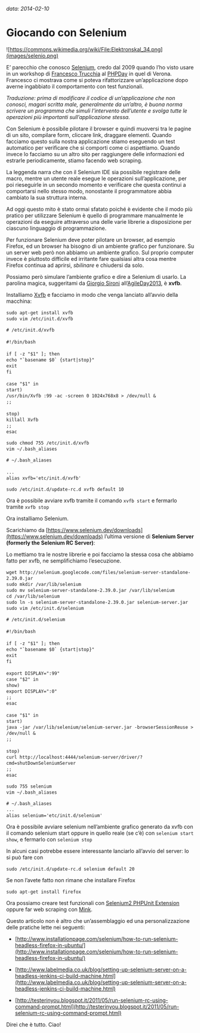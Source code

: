 *data: 2014-02-10*

Giocando con Selenium
=====================

![https://commons.wikimedia.org/wiki/File:Elektronskal_34.png](images/selenio.png)

E’ parecchio che conosco [Selenium](https://www.selenium.dev), credo dal 2009 quando l’ho visto usare in un workshop
di [Francesco Trucchia](https://www.francescotrucchia.it) al [PHPDay](http://2013.phpday.it) in quel di Verona.
Francesco ci mostrava come si poteva rifattorizzare un’applicazione dopo averne ingabbiato
il comportamento con test funzionali.

*Traduzione: prima di modificare il codice di un’applicazione che non conosci,
magari scritta male, generalmente da un’altro, è buona norma scrivere un programma
che simuli l’intervento dell’utente e svolga tutte le operazioni
più importanti sull’applicazione stessa.*

Con Selenium è possibile pilotare il browser e quindi muoversi tra le pagine di un sito,
compilare form, cliccare link, draggare elementi.
Quando facciamo questo sulla nostra applicazione stiamo eseguendo un test automatico
per verificare che si comporti come ci aspettiamo.
Quando invece lo facciamo su un altro sito per raggiungere delle informazioni
ed estrarle periodicamente, stiamo facendo web scraping.

La leggenda narra che con il Selenium IDE sia possibile registrare delle macro,
mentre un utente reale esegue le operazioni sull’applicazione,
per poi rieseguirle in un secondo momento e verificare che questa continui
a comportarsi nello stesso modo, nonostante il programmatore
abbia cambiato la sua struttura interna.

Ad oggi questo mito è stato ormai sfatato poiché è evidente che il modo più
pratico per utilizzare Selenium è quello di programmare manualmente le operazioni
da eseguire attraverso una delle varie librerie a disposizione per ciascuno
linguaggio di programmazione.

Per funzionare Selenium deve poter pilotare un browser, ad esempio Firefox,
ed un browser ha bisogno di un ambiente grafico per funzionare.
Su un server web però non abbiamo un ambiente grafico.
Sul proprio computer invece è piuttosto difficile ed irritante fare qualsiasi
altra cosa mentre Firefox continua ad aprirsi, *sbilinare* e chiudersi da solo.

Possiamo però simulare l’ambiente grafico e dire a Selenium di usarlo.
La parolina magica, suggeritami da [Giorgio Sironi](https://github.com/giorgiosironi)
all’[AgileDay2013](https://www.agileday.it/), è **xvfb**.

Installiamo [Xvfb](https://www.x.org/releases/current/doc/man/man1/Xvfb.1.xhtml)
e facciamo in modo che venga lanciato all’avvio della macchina:

```
sudo apt-get install xvfb
sudo vim /etc/init.d/xvfb
```

```
# /etc/init.d/xvfb

#!/bin/bash

if [ -z "$1" ]; then
echo "`basename $0` {start|stop}"
exit
fi

case "$1" in
start)
/usr/bin/Xvfb :99 -ac -screen 0 1024x768x8 > /dev/null &
;;

stop)
killall Xvfb
;;
esac
```

```
sudo chmod 755 /etc/init.d/xvfb
vim ~/.bash_aliases
```

```
# ~/.bash_aliases

...
alias xvfb='etc/init.d/xvfb'
```

```
sudo /etc/init.d/update-rc.d xvfb default 10
```

Ora è possibile avviare xvfb tramite il comando `xvfb start` e fermarlo tramite `xvfb stop`

Ora installiamo Selenium.

Scarichiamo da [https://www.selenium.dev/downloads](https://www.selenium.dev/downloads)
l’ultima versione di **Selenium Server (formerly the Selenium RC Server)**:

Lo mettiamo tra le nostre librerie e poi facciamo la stessa cosa che abbiamo fatto per xvfb,
ne semplifichiamo l’esecuzione.

```
wget http://selenium.googlecode.com/files/selenium-server-standalone-2.39.0.jar
sudo mkdir /var/lib/selenium
sudo mv selenium-server-standalone-2.39.0.jar /var/lib/selenium
cd /var/lib/selenium
sudo ln -s selenium-server-standalone-2.39.0.jar selenium-server.jar
sudo vim /etc/init.d/selenium
```

```
# /etc/init.d/selenium

#!/bin/bash

if [ -z "$1" ]; then
echo "`basename $0` {start|stop}"
exit
fi

export DISPLAY=":99"
case "$2" in
show)
export DISPLAY=":0"
;;
esac

case "$1" in
start)
java -jar /var/lib/selenium/selenium-server.jar -browserSessionReuse > /dev/null &
;;

stop)
curl http://localhost:4444/selenium-server/driver/?cmd=shutDownSeleniumServer
;;
esac
```

```
sudo 755 selenium
vim ~/.bash_aliases
```

```
# ~/.bash_aliases
...
alias selenium='etc/init.d/selenium'
```

Ora è possibile avviare selenium nell’ambiente grafico generato da xvfb con
il comando selenium start oppure in quello reale (se c’è) con `selenium start show`,
e fermarlo con `selenium stop`

In alcuni casi potrebbe essere interessante lanciarlo all’avvio del server:
lo si può fare con

```
sudo /etc/init.d/update-rc.d selenium default 20
```

Se non l’avete fatto non rimane che installare Firefox

```
sudo apt-get install firefox
```

Ora possiamo creare test funzionali con
[Selenium2 PHPUnit Extension](http://phpunit.de/manual/3.7/en/selenium.html) oppure
far web scraping con [Mink](http://mink.behat.org).

Questo articolo non è altro che un’assemblaggio ed una personalizzazione
delle pratiche lette nei seguenti:

- [http://www.installationpage.com/selenium/how-to-run-selenium-headless-firefox-in-ubuntu/](http://www.installationpage.com/selenium/how-to-run-selenium-headless-firefox-in-ubuntu/)

- [http://www.labelmedia.co.uk/blog/setting-up-selenium-server-on-a-headless-jenkins-ci-build-machine.html](http://www.labelmedia.co.uk/blog/setting-up-selenium-server-on-a-headless-jenkins-ci-build-machine.html)

- [http://testerinyou.blogspot.it/2011/05/run-selenium-rc-using-command-prompt.html](http://testerinyou.blogspot.it/2011/05/run-selenium-rc-using-command-prompt.html)

Direi che è tutto. Ciao!

